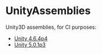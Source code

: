 # UnityAssemblies
Unity3D assemblies, for CI purposes:

* [Unity 4.6.4p4](../../tree/Unity4)
* [Unity 5.0.1p3](../../tree/Unity5)
